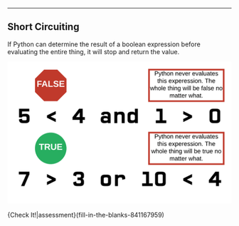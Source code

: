 ----------

## Short Circuiting

If Python can determine the result of a boolean expression before evaluating the entire thing, it will stop and return the value.

![Short Circuiting](.guides/images/shortcircuiting.png)

{Check It!|assessment}(fill-in-the-blanks-841167959)
